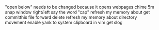 "open below" needs to be changed because it opens webpages
chime 5m
snap window right/left
say the word "cap"
refresh my memory about get committhis file
forward delete
refresh my memory about directory movement
enable yank to system clipboard in vim
get slog
